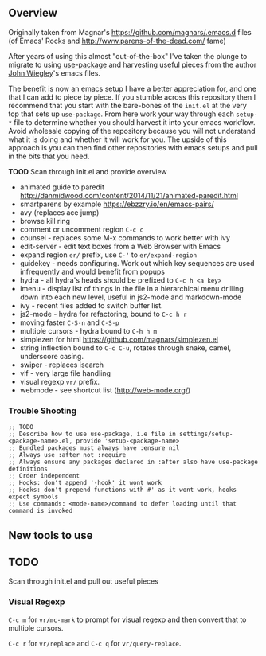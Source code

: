 ## Overview ##

Originally taken from Magnar's https://github.com/magnars/.emacs.d files (of
Emacs' Rocks and http://www.parens-of-the-dead.com/ fame)

After years of using this almost "out-of-the-box" I've taken the plunge to
migrate to using [use-package](https://github.com/jwiegley/use-package) and
harvesting useful pieces from the
author
[John Wiegley](https://github.com/jwiegley/dot-emacs/blob/master/init.el)'s
emacs files.

The benefit is now an emacs setup I have a better appreciation for, and one that
I can add to piece by piece. If you stumble across this repository then I
recommend that you start with the bare-bones of the `init.el` at the very top
that sets up `use-package`. From here work your way through each
`setup-*` file to determine whether you should harvest it into your emacs
workflow. Avoid wholesale copying of the repository because you will not
understand what it is doing and whether it will work for you. The upside of this
approach is you can then find other repositories with emacs setups and pull in
the bits that you need.

**TOOD** Scan through init.el and provide overview

* animated guide to paredit http://danmidwood.com/content/2014/11/21/animated-paredit.html
* smartparens by example https://ebzzry.io/en/emacs-pairs/
* avy (replaces ace jump)
* browse kill ring
* comment or uncomment region `C-c c`
* counsel - replaces some M-x commands to work better with ivy
* edit-server - edit text boxes from a Web Browser with Emacs
* expand region `er/` prefix, use `C-'` to `er/expand-region`
* guidekey - needs configuring. Work out which key sequences are used infrequently and would benefit from popups
* hydra - all hydra's heads should be prefixed to `C-c h <a key>`
* imenu - display list of things in the file in a hierarchical menu drilling down into each new level, useful in js2-mode and markdown-mode
* ivy - recent files added to switch buffer list.
* js2-mode - hydra for refactoring, bound to `C-c h r`
* moving faster `C-S-n` and `C-S-p`
* multiple cursors - hydra bound to `C-h h m`
* simplezen for html https://github.com/magnars/simplezen.el
* string inflection bound to `C-c C-u`, rotates through snake, camel, underscore casing.
* swiper - replaces isearch
* vlf - very large file handling
* visual regexp `vr/` prefix.
* webmode - see shortcut list (http://web-mode.org/)


### Trouble Shooting ###

```
;; TODO
;; Describe how to use use-package, i.e file in settings/setup-<package-name>.el, provide 'setup-<package-name>
;; Bundled packages must always have :ensure nil
;; Always use :after not :require
;; Always ensure any packages declared in :after also have use-package definitions
;; Order independent
;; Hooks: don't append '-hook' it wont work
;; Hooks: don't prepend functions with #' as it wont work, hooks expect symbols
;; Use commands: <mode-name>/command to defer loading until that command is invoked
```

## New tools to use ##

## TODO ##

Scan through init.el and pull out useful pieces

### Visual Regexp ###

`C-c m` for `vr/mc-mark` to prompt for visual regexp and then convert that to
multiple cursors.

`C-c r` for `vr/replace` and `C-c q` for `vr/query-replace`.
